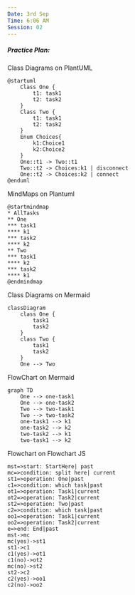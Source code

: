 ```yaml
---
Date: 3rd Sep
Time: 6:06 AM
Session: 02
---
```


##### Practice Plan:

Class Diagrams on PlantUML

```plantuml
@startuml
    Class One {
        t1: task1
        t2: task2
    }
    Class Two {
        t1: task1
        t2: task2
    }
    Enum Choices{
        k1:Choice1
        k2:Choice2
    }
    One::t1 -> Two::t1
    Two::t2 -> Choices:k1 | disconnect
    One::t2 -> Choices:k2 | connect
@enduml
```

MindMaps on Plantuml

```plantuml
@startmindmap
* AllTasks
** One
*** task1
**** k1
*** task2
**** k2
** Two
*** task1
**** k2
*** task2
**** k1
@endmindmap
```

Class Diagrams on Mermaid

```mermaid
classDiagram
    class One {
        task1
        task2
    }
    class Two {
        task1
        task2
    }
    One --> Two
```

FlowChart on Mermaid

```mermaid
graph TD
    One --> one-task1
    One --> one-task2
    Two --> two-task1
    Two --> two-task2
    one-task1 --> k1
    one-task2 --> k2
    two-task2 --> k1
    two-task1 --> k2
```

Flowchart on Flowchart JS

```flowchart
mst=>start: StartHere| past
mc=>condition: split here| current
st1=>operation: One|past
c1=>condition: which task|past
ot1=>operation: Task1|current
ot2=>operation: Task2|current
st2=>operation: Two|past
c2=>condition: which task|past
oo1=>operation: Task1|current
oo2=>operation: Task2|current
e=>end: End|past
mst->mc
mc(yes)->st1
st1->c1
c1(yes)->ot1
c1(no)->ot2
mc(no)->st2
st2->c2
c2(yes)->oo1
c2(no)->oo2
```
